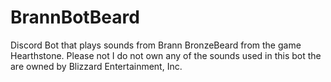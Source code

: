 # BrannBotBeard
Discord Bot that plays sounds from Brann BronzeBeard from the game Hearthstone. Please not I do not own any of the sounds used in this bot the are owned by Blizzard Entertainment, Inc.
